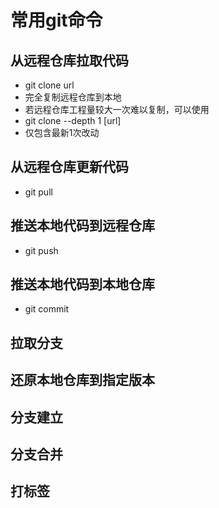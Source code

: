 # 常用git命令

## 从远程仓库拉取代码

- git clone url
- 完全复制远程仓库到本地
- 若远程仓库工程量较大一次难以复制，可以使用
- git clone --depth 1 [url]
- 仅包含最新1次改动

## 从远程仓库更新代码

- git pull


## 推送本地代码到远程仓库

- git push


## 推送本地代码到本地仓库

- git commit

## 拉取分支

## 还原本地仓库到指定版本

## 分支建立

## 分支合并

## 打标签